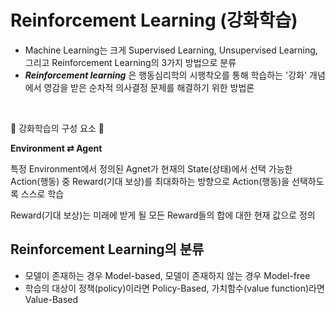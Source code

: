 # Reinforcement Learning (강화학습)

- Machine Learning는 크게 Supervised Learning, Unsupervised Learning, 그리고 Reinforcement Learning의 3가지 방법으로 분류
- ***Reinforcement learning*** 은 행동심리학의 시행착오를 통해 학습하는 '강화' 개념에서 영감을 받은 순차적 의사결정 문제를 해결하기 위한 방법론

<br/>

👻 강화학습의 구성 요소 👻

 **Environment ⇄ Agent**

특정 Environment에서 정의된 Agnet가 현재의 State(상태)에서 선택 가능한 Action(행동) 중 Reward(기대 보상)를 최대화하는 방향으로 Action(행동)을 선택하도록 스스로 학습

Reward(기대 보상)는 미래에 받게 될 모든 Reward들의 합에 대한 현재 값으로 정의


## Reinforcement Learning의 분류

- 모델이 존재하는 경우 Model-based, 모델이 존재하지 않는 경우 Model-free
- 학습의 대상이 정책(policy)이라면 Policy-Based, 가치함수(value function)라면 Value-Based

